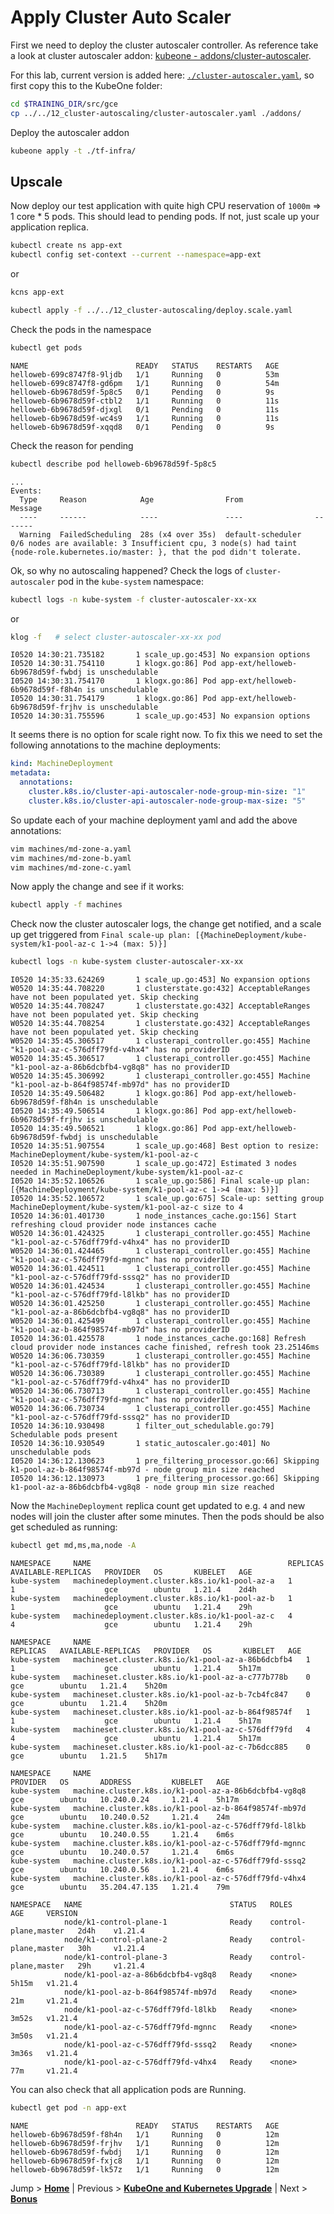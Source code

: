 # Apply Cluster Auto Scaler

First we need to deploy the cluster autoscaler controller. As reference take a look at cluster autoscaler addon: [kubeone - addons/cluster-autoscaler](https://github.com/kubermatic/kubeone/tree/master/addons/cluster-autoscaler).

For this lab, current version is added here: [`./cluster-autoscaler.yaml`](./cluster-autoscaler.yaml), so first copy this to the KubeOne folder:
```bash
cd $TRAINING_DIR/src/gce
cp ../../12_cluster-autoscaling/cluster-autoscaler.yaml ./addons/
```
Deploy the autoscaler addon
```bash
kubeone apply -t ./tf-infra/
```

## Upscale

Now deploy our test application with quite high CPU reservation of `1000m` => 1 core * 5 pods. This should lead to pending pods. If not, just scale up your application replica.

```bash
kubectl create ns app-ext
kubectl config set-context --current --namespace=app-ext
```
or
```bash
kcns app-ext
```

```bash
kubectl apply -f ../../12_cluster-autoscaling/deploy.scale.yaml
```
Check the pods in the namespace
```bash
kubectl get pods
```

```text
NAME                        READY   STATUS    RESTARTS   AGE
helloweb-699c8747f8-9ljdb   1/1     Running   0          53m
helloweb-699c8747f8-gd6pm   1/1     Running   0          54m
helloweb-6b9678d59f-5p8c5   0/1     Pending   0          9s
helloweb-6b9678d59f-ctbl2   1/1     Running   0          11s
helloweb-6b9678d59f-djxgl   0/1     Pending   0          11s
helloweb-6b9678d59f-wc4s9   1/1     Running   0          11s
helloweb-6b9678d59f-xqqd8   0/1     Pending   0          9s
```

Check the reason for pending
```bash 
kubectl describe pod helloweb-6b9678d59f-5p8c5
```

```text
...
Events:
  Type     Reason            Age                From                Message
  ----     ------            ----               ----                -------
  Warning  FailedScheduling  28s (x4 over 35s)  default-scheduler   0/6 nodes are available: 3 Insufficient cpu, 3 node(s) had taint {node-role.kubernetes.io/master: }, that the pod didn't tolerate.
```

Ok, so why no autoscaling happened? Check the logs of `cluster-autoscaler` pod in the `kube-system` namespace:

```bash
kubectl logs -n kube-system -f cluster-autoscaler-xx-xx
```
or
```bash
klog -f   # select cluster-autoscaler-xx-xx pod
```

```text
I0520 14:30:21.735182       1 scale_up.go:453] No expansion options
I0520 14:30:31.754110       1 klogx.go:86] Pod app-ext/helloweb-6b9678d59f-fwbdj is unschedulable
I0520 14:30:31.754170       1 klogx.go:86] Pod app-ext/helloweb-6b9678d59f-f8h4n is unschedulable
I0520 14:30:31.754179       1 klogx.go:86] Pod app-ext/helloweb-6b9678d59f-frjhv is unschedulable
I0520 14:30:31.755596       1 scale_up.go:453] No expansion options
```

It seems there is no option for scale right now. To fix this we need to set the following annotations to the machine deployments:

```yaml
kind: MachineDeployment
metadata:
  annotations:
    cluster.k8s.io/cluster-api-autoscaler-node-group-min-size: "1"
    cluster.k8s.io/cluster-api-autoscaler-node-group-max-size: "5"
```

So update each of your machine deployment yaml and add the above annotations:

```bash
vim machines/md-zone-a.yaml
vim machines/md-zone-b.yaml
vim machines/md-zone-c.yaml
```

Now apply the change and see if it works:

```bash
kubectl apply -f machines
```

Check now the cluster autoscaler logs, the change get notified, and a scale up get triggered from `Final scale-up plan: [{MachineDeployment/kube-system/k1-pool-az-c 1->4 (max: 5)}]`

```bash
kubectl logs -n kube-system cluster-autoscaler-xx-xx
```

```text
I0520 14:35:33.624269       1 scale_up.go:453] No expansion options
W0520 14:35:44.708220       1 clusterstate.go:432] AcceptableRanges have not been populated yet. Skip checking
W0520 14:35:44.708247       1 clusterstate.go:432] AcceptableRanges have not been populated yet. Skip checking
W0520 14:35:44.708254       1 clusterstate.go:432] AcceptableRanges have not been populated yet. Skip checking
W0520 14:35:45.306517       1 clusterapi_controller.go:455] Machine "k1-pool-az-c-576dff79fd-v4hx4" has no providerID
W0520 14:35:45.306517       1 clusterapi_controller.go:455] Machine "k1-pool-az-a-86b6dcbfb4-vg8q8" has no providerID
W0520 14:35:45.306992       1 clusterapi_controller.go:455] Machine "k1-pool-az-b-864f98574f-mb97d" has no providerID
I0520 14:35:49.506482       1 klogx.go:86] Pod app-ext/helloweb-6b9678d59f-f8h4n is unschedulable
I0520 14:35:49.506514       1 klogx.go:86] Pod app-ext/helloweb-6b9678d59f-frjhv is unschedulable
I0520 14:35:49.506521       1 klogx.go:86] Pod app-ext/helloweb-6b9678d59f-fwbdj is unschedulable
I0520 14:35:51.907554       1 scale_up.go:468] Best option to resize: MachineDeployment/kube-system/k1-pool-az-c
I0520 14:35:51.907590       1 scale_up.go:472] Estimated 3 nodes needed in MachineDeployment/kube-system/k1-pool-az-c
I0520 14:35:52.106526       1 scale_up.go:586] Final scale-up plan: [{MachineDeployment/kube-system/k1-pool-az-c 1->4 (max: 5)}]
I0520 14:35:52.106572       1 scale_up.go:675] Scale-up: setting group MachineDeployment/kube-system/k1-pool-az-c size to 4
I0520 14:36:01.401730       1 node_instances_cache.go:156] Start refreshing cloud provider node instances cache
W0520 14:36:01.424325       1 clusterapi_controller.go:455] Machine "k1-pool-az-c-576dff79fd-v4hx4" has no providerID
W0520 14:36:01.424465       1 clusterapi_controller.go:455] Machine "k1-pool-az-c-576dff79fd-mgnnc" has no providerID
W0520 14:36:01.424511       1 clusterapi_controller.go:455] Machine "k1-pool-az-c-576dff79fd-sssq2" has no providerID
W0520 14:36:01.424534       1 clusterapi_controller.go:455] Machine "k1-pool-az-c-576dff79fd-l8lkb" has no providerID
W0520 14:36:01.425250       1 clusterapi_controller.go:455] Machine "k1-pool-az-a-86b6dcbfb4-vg8q8" has no providerID
W0520 14:36:01.425499       1 clusterapi_controller.go:455] Machine "k1-pool-az-b-864f98574f-mb97d" has no providerID
I0520 14:36:01.425578       1 node_instances_cache.go:168] Refresh cloud provider node instances cache finished, refresh took 23.25146ms
W0520 14:36:06.730359       1 clusterapi_controller.go:455] Machine "k1-pool-az-c-576dff79fd-l8lkb" has no providerID
W0520 14:36:06.730389       1 clusterapi_controller.go:455] Machine "k1-pool-az-c-576dff79fd-v4hx4" has no providerID
W0520 14:36:06.730713       1 clusterapi_controller.go:455] Machine "k1-pool-az-c-576dff79fd-mgnnc" has no providerID
W0520 14:36:06.730734       1 clusterapi_controller.go:455] Machine "k1-pool-az-c-576dff79fd-sssq2" has no providerID
I0520 14:36:10.930498       1 filter_out_schedulable.go:79] Schedulable pods present
I0520 14:36:10.930549       1 static_autoscaler.go:401] No unschedulable pods
I0520 14:36:12.130623       1 pre_filtering_processor.go:66] Skipping k1-pool-az-b-864f98574f-mb97d - node group min size reached
I0520 14:36:12.130973       1 pre_filtering_processor.go:66] Skipping k1-pool-az-a-86b6dcbfb4-vg8q8 - node group min size reached
```

Now the `MachineDeployment` replica count get updated to e.g. `4` and new nodes will join the cluster after some minutes. Then the pods should be also get scheduled as running:

```bash
kubectl get md,ms,ma,node -A
```

```text
NAMESPACE     NAME                                            REPLICAS   AVAILABLE-REPLICAS   PROVIDER   OS       KUBELET   AGE
kube-system   machinedeployment.cluster.k8s.io/k1-pool-az-a   1          1                    gce        ubuntu   1.21.4    2d4h
kube-system   machinedeployment.cluster.k8s.io/k1-pool-az-b   1          1                    gce        ubuntu   1.21.4    29h
kube-system   machinedeployment.cluster.k8s.io/k1-pool-az-c   4          4                    gce        ubuntu   1.21.4    29h

NAMESPACE     NAME                                                REPLICAS   AVAILABLE-REPLICAS   PROVIDER   OS       KUBELET   AGE
kube-system   machineset.cluster.k8s.io/k1-pool-az-a-86b6dcbfb4   1          1                    gce        ubuntu   1.21.4    5h17m
kube-system   machineset.cluster.k8s.io/k1-pool-az-a-c777b778b    0                               gce        ubuntu   1.21.4    5h20m
kube-system   machineset.cluster.k8s.io/k1-pool-az-b-7cb4fc847    0                               gce        ubuntu   1.21.4    5h20m
kube-system   machineset.cluster.k8s.io/k1-pool-az-b-864f98574f   1          1                    gce        ubuntu   1.21.4    5h17m
kube-system   machineset.cluster.k8s.io/k1-pool-az-c-576dff79fd   4          4                    gce        ubuntu   1.21.4    5h17m
kube-system   machineset.cluster.k8s.io/k1-pool-az-c-7b6dcc885    0                               gce        ubuntu   1.21.5    5h17m

NAMESPACE     NAME                                                   PROVIDER   OS       ADDRESS         KUBELET   AGE
kube-system   machine.cluster.k8s.io/k1-pool-az-a-86b6dcbfb4-vg8q8   gce        ubuntu   10.240.0.24     1.21.4    5h17m
kube-system   machine.cluster.k8s.io/k1-pool-az-b-864f98574f-mb97d   gce        ubuntu   10.240.0.52     1.21.4    24m
kube-system   machine.cluster.k8s.io/k1-pool-az-c-576dff79fd-l8lkb   gce        ubuntu   10.240.0.55     1.21.4    6m6s
kube-system   machine.cluster.k8s.io/k1-pool-az-c-576dff79fd-mgnnc   gce        ubuntu   10.240.0.57     1.21.4    6m6s
kube-system   machine.cluster.k8s.io/k1-pool-az-c-576dff79fd-sssq2   gce        ubuntu   10.240.0.56     1.21.4    6m6s
kube-system   machine.cluster.k8s.io/k1-pool-az-c-576dff79fd-v4hx4   gce        ubuntu   35.204.47.135   1.21.4    79m

NAMESPACE   NAME                                 STATUS   ROLES                  AGE     VERSION
            node/k1-control-plane-1              Ready    control-plane,master   2d4h    v1.21.4
            node/k1-control-plane-2              Ready    control-plane,master   30h     v1.21.4
            node/k1-control-plane-3              Ready    control-plane,master   29h     v1.21.4
            node/k1-pool-az-a-86b6dcbfb4-vg8q8   Ready    <none>                 5h15m   v1.21.4
            node/k1-pool-az-b-864f98574f-mb97d   Ready    <none>                 21m     v1.21.4
            node/k1-pool-az-c-576dff79fd-l8lkb   Ready    <none>                 3m52s   v1.21.4
            node/k1-pool-az-c-576dff79fd-mgnnc   Ready    <none>                 3m50s   v1.21.4
            node/k1-pool-az-c-576dff79fd-sssq2   Ready    <none>                 3m36s   v1.21.4
            node/k1-pool-az-c-576dff79fd-v4hx4   Ready    <none>                 77m     v1.21.4
```

You can also check that all application pods are Running.

```bash
kubectl get pod -n app-ext
```

```text
NAME                        READY   STATUS    RESTARTS   AGE
helloweb-6b9678d59f-f8h4n   1/1     Running   0          12m
helloweb-6b9678d59f-frjhv   1/1     Running   0          12m
helloweb-6b9678d59f-fwbdj   1/1     Running   0          12m
helloweb-6b9678d59f-fxjc8   1/1     Running   0          12m
helloweb-6b9678d59f-lk57z   1/1     Running   0          12m
```

Jump > [**Home**](../README.md) | Previous > [**KubeOne and Kubernetes Upgrade**](../11_kubeone_upgrade/README.md) | Next > [**Bonus**](../90_bonus/README.md)